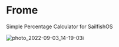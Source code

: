 # Frome
Simple Percentage Calculator for SailfishOS

![photo_2022-09-03_14-19-03i](https://user-images.githubusercontent.com/4253881/188268160-e79672f2-906d-4ab0-ac51-1dd93494a699.jpg)


